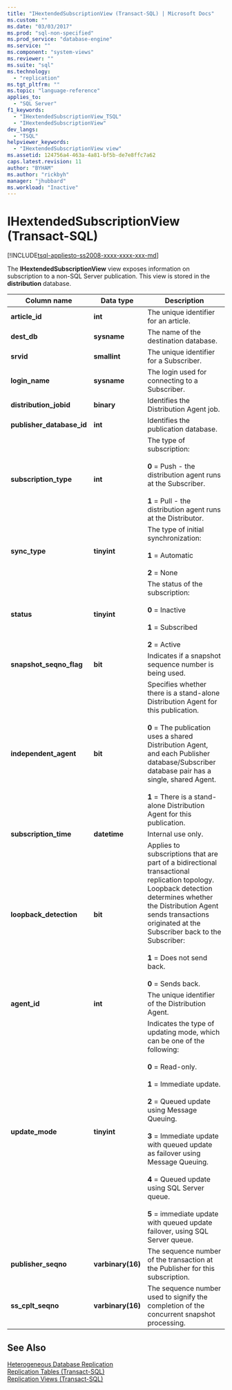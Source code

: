 ```yaml
---
title: "IHextendedSubscriptionView (Transact-SQL) | Microsoft Docs"
ms.custom: ""
ms.date: "03/03/2017"
ms.prod: "sql-non-specified"
ms.prod_service: "database-engine"
ms.service: ""
ms.component: "system-views"
ms.reviewer: ""
ms.suite: "sql"
ms.technology: 
  - "replication"
ms.tgt_pltfrm: ""
ms.topic: "language-reference"
applies_to: 
  - "SQL Server"
f1_keywords: 
  - "IHextendedSubscriptionView_TSQL"
  - "IHextendedSubscriptionView"
dev_langs: 
  - "TSQL"
helpviewer_keywords: 
  - "IHextendedSubscriptionView view"
ms.assetid: 124756a4-463a-4a81-bf5b-de7e8ffc7a62
caps.latest.revision: 11
author: "BYHAM"
ms.author: "rickbyh"
manager: "jhubbard"
ms.workload: "Inactive"
---
```

# IHextendedSubscriptionView (Transact-SQL)
[!INCLUDE[tsql-appliesto-ss2008-xxxx-xxxx-xxx-md](../../includes/tsql-appliesto-ss2008-xxxx-xxxx-xxx-md.md)]

  The **IHextendedSubscriptionView** view exposes information on subscription to a non-SQL Server publication. This view is stored in the **distribution** database.  
  
|Column name|Data type|Description|  
|-----------------|---------------|-----------------|  
|**article_id**|**int**|The unique identifier for an article.|  
|**dest_db**|**sysname**|The name of the destination database.|  
|**srvid**|**smallint**|The unique identifier for a Subscriber.|  
|**login_name**|**sysname**|The login used for connecting to a Subscriber.|  
|**distribution_jobid**|**binary**|Identifies the Distribution Agent job.|  
|**publisher_database_id**|**int**|Identifies the publication database.|  
|**subscription_type**|**int**|The type of subscription:<br /><br /> **0** = Push - the distribution agent runs at the Subscriber.<br /><br /> **1** = Pull - the distribution agent runs at the Distributor.|  
|**sync_type**|**tinyint**|The type of initial synchronization:<br /><br /> **1** = Automatic<br /><br /> **2** = None|  
|**status**|**tinyint**|The status of the subscription:<br /><br /> **0** = Inactive<br /><br /> **1** = Subscribed<br /><br /> **2** = Active|  
|**snapshot_seqno_flag**|**bit**|Indicates if a snapshot sequence number is being used.|  
|**independent_agent**|**bit**|Specifies whether there is a stand-alone Distribution Agent for this publication.<br /><br /> **0** = The publication uses a shared Distribution Agent, and each Publisher database/Subscriber database pair has a single, shared Agent.<br /><br /> **1** = There is a stand-alone Distribution Agent for this publication.|  
|**subscription_time**|**datetime**|Internal use only.|  
|**loopback_detection**|**bit**|Applies to subscriptions that are part of a bidirectional transactional replication topology. Loopback detection determines whether the Distribution Agent sends transactions originated at the Subscriber back to the Subscriber:<br /><br /> **1** = Does not send back.<br /><br /> **0** = Sends back.|  
|**agent_id**|**int**|The unique identifier of the Distribution Agent.|  
|**update_mode**|**tinyint**|Indicates the type of updating mode, which can be one of the following:<br /><br /> **0** = Read-only.<br /><br /> **1** = Immediate update.<br /><br /> **2** = Queued update using Message Queuing.<br /><br /> **3** = Immediate update with queued update as failover using Message Queuing.<br /><br /> **4** = Queued update using SQL Server queue.<br /><br /> **5** = immediate update with queued update failover, using SQL Server queue.|  
|**publisher_seqno**|**varbinary(16)**|The sequence number of the transaction at the Publisher for this subscription.|  
|**ss_cplt_seqno**|**varbinary(16)**|The sequence number used to signify the completion of the concurrent snapshot processing.|  
  
## See Also  
 [Heterogeneous Database Replication](../../relational-databases/replication/non-sql/heterogeneous-database-replication.md)   
 [Replication Tables &#40;Transact-SQL&#41;](../../relational-databases/system-tables/replication-tables-transact-sql.md)   
 [Replication Views &#40;Transact-SQL&#41;](../../relational-databases/system-views/replication-views-transact-sql.md)  
  
  
